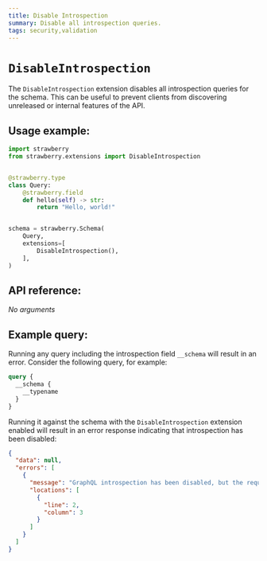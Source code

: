 ```yaml
---
title: Disable Introspection
summary: Disable all introspection queries.
tags: security,validation
---
```


# `DisableIntrospection`

The `DisableIntrospection` extension disables all introspection queries for the
schema. This can be useful to prevent clients from discovering unreleased or
internal features of the API.

## Usage example:

```python
import strawberry
from strawberry.extensions import DisableIntrospection


@strawberry.type
class Query:
    @strawberry.field
    def hello(self) -> str:
        return "Hello, world!"


schema = strawberry.Schema(
    Query,
    extensions=[
        DisableIntrospection(),
    ],
)
```

## API reference:

_No arguments_

## Example query:

Running any query including the introspection field `__schema` will result in an
error. Consider the following query, for example:

```graphql
query {
  __schema {
    __typename
  }
}
```

Running it against the schema with the `DisableIntrospection` extension enabled
will result in an error response indicating that introspection has been
disabled:

```json
{
  "data": null,
  "errors": [
    {
      "message": "GraphQL introspection has been disabled, but the requested query contained the field '__schema'.",
      "locations": [
        {
          "line": 2,
          "column": 3
        }
      ]
    }
  ]
}
```
